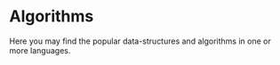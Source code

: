 # Algorithms

Here you may find the popular data-structures and algorithms in one or more languages.
